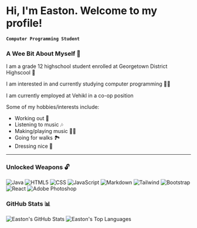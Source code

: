 # Hi, I'm Easton. Welcome to my profile!

**`Computer Programming Student`**

### **A Wee Bit About Myself 🙌**

I am a grade 12 highschool student enrolled at Georgetown District Highscool 🏫 

I am interested in and currently studying computer programming 👨‍💻 

I am currently employed at Vehikl in a co-op position <img width="15px" style="padding: 0 2px" src="https://media.licdn.com/dms/image/C560BAQFsm9sDqatEQA/company-logo_200_200/0/1570212065705?e=2147483647&v=beta&t=OSudNg8pexXlO7IScYR0Y54fquI9EvUvBBDUjxlNg2I" /> 

Some of my hobbies/interests include:

* Working out 💪
* Listening to music 🎶
* Making/playing music 🎤🎹
* Going for walks 🏞️
* Dressing nice 👔

---

### **Unlocked Weapons 🔓**
![Java](https://img.shields.io/badge/Java-ED8B00?style=for-the-badge&logo=openjdk&logoColor=white) ![HTML5](https://img.shields.io/badge/html5-%23E34F26.svg?style=for-the-badge&logo=html5&logoColor=white) ![CSS](https://img.shields.io/badge/CSS3-1572B6?style=for-the-badge&logo=css3&logoColor=white) ![JavaScript](https://img.shields.io/badge/javascript-%23323330.svg?style=for-the-badge&logo=javascript&logoColor=%23F7DF1E) ![Markdown](https://img.shields.io/badge/Markdown-000000?style=for-the-badge&logo=markdown&logoColor=white) ![Tailwind](https://img.shields.io/badge/Tailwind_CSS-38B2AC?style=for-the-badge&logo=tailwind-css&logoColor=white) ![Bootstrap](https://img.shields.io/badge/bootstrap-%23563D7C.svg?style=for-the-badge&logo=bootstrap&logoColor=white) ![React](https://img.shields.io/badge/react-%2320232a.svg?style=for-the-badge&logo=react&logoColor=%2361DAFB) ![Adobe Photoshop](https://img.shields.io/badge/adobephotoshop-%2331A8FF.svg?style=for-the-badge&logo=adobephotoshop&logoColor=white)

### **GitHub Stats 📊**

![Easton's GitHub Stats](https://github-readme-stats.vercel.app/api?username=HumanRadical&show_icons=true&theme=great-gatsby)
![Easton's Top Languages](https://github-readme-stats.vercel.app/api/top-langs/?username=HumanRadical&show_icons=true&theme=great-gatsby)
